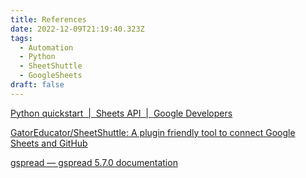 ```yaml
---
title: References
date: 2022-12-09T21:19:40.323Z
tags:
  - Automation
  - Python
  - SheetShuttle
  - GoogleSheets
draft: false
---
```

<!--StartFragment-->

[Python quickstart  |  Sheets API  |  Google Developers](https://developers.google.com/sheets/api/quickstart/python)

<!--EndFragment-->

<!--StartFragment-->

[GatorEducator/SheetShuttle: A plugin friendly tool to connect Google Sheets and GitHub](https://github.com/GatorEducator/SheetShuttle)

<!--EndFragment-->

<!--StartFragment-->

[gspread — gspread 5.7.0 documentation](https://docs.gspread.org/en/v5.7.0/)

<!--EndFragment-->